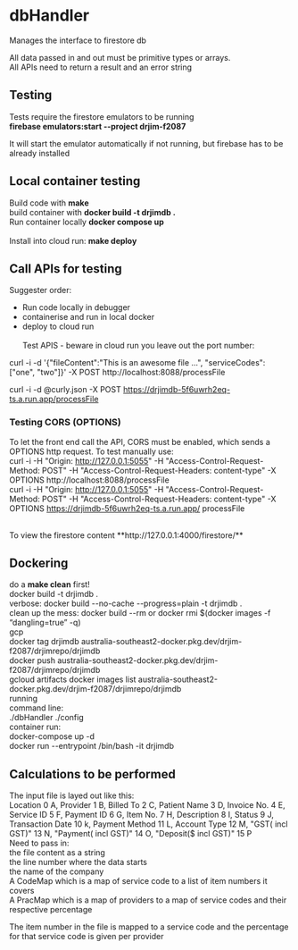 # dbHandler
Manages the interface to firestore db <br>

All data passed in and out must be primitive types or arrays. <br>
All APIs need to return a result and an error string <br>

## Testing
Tests require the firestore emulators to be running<br>
**firebase emulators:start --project drjim-f2087** <br>

It will start the emulator automatically if not running, but firebase has to be already installed <br>

## Local container testing

Build code with **make** <br>
build container with **docker build -t drjimdb .** <br>
Run container locally **docker compose up** <br><br>
Install into cloud run: **make deploy**

## Call APIs for testing
Suggester order: 
* Run code locally in debugger
* containerise and run in local docker
* deploy to cloud run
<br><br>
Test APIS - beware in cloud run you leave out the port number: <br>

curl -i -d '{"fileContent":"This is an awesome file ...", "serviceCodes":["one", "two"]}' -X POST http://localhost:8088/processFile <br>

curl -i -d @curly.json -X POST https://drjimdb-5f6uwrh2eq-ts.a.run.app/processFile<br>

### Testing CORS (OPTIONS)
To let the front end call the API, CORS must be enabled, which sends a OPTIONS http request. To test manually use: <br>
curl -i -H "Origin: http://127.0.0.1:5055" -H "Access-Control-Request-Method: POST" -H "Access-Control-Request-Headers: content-type" -X OPTIONS http://localhost:8088/processFile
 <br>
curl -i -H "Origin: http://127.0.0.1:5055" -H "Access-Control-Request-Method: POST" -H "Access-Control-Request-Headers: content-type" -X OPTIONS https://drjimdb-5f6uwrh2eq-ts.a.run.app/ processFile <br>

<br>
To view the firestore content **http://127.0.0.1:4000/firestore/**<br>

## Dockering
do a **make clean** first! <br>
docker build -t drjimdb . <br>
verbose: docker build --no-cache --progress=plain -t drjimdb . <br>
clean up the mess: docker build --rm or docker rmi $(docker images -f “dangling=true” -q) <br>
gcp<br>
docker tag drjimdb australia-southeast2-docker.pkg.dev/drjim-f2087/drjimrepo/drjimdb <br>
docker push australia-southeast2-docker.pkg.dev/drjim-f2087/drjimrepo/drjimdb <br>
gcloud artifacts docker images list  australia-southeast2-docker.pkg.dev/drjim-f2087/drjimrepo/drjimdb <br>
running<br>
command line: <br>
./dbHandler ./config <br>
container run: <br>
docker-compose up -d<br>
docker run --entrypoint /bin/bash -it drjimdb <br>

## Calculations to be performed
The input file is layed out like this:<br>
Location 0 A, Provider 1 B, Billed To 2 C, Patient Name 3 D, Invoice No. 4 E, Service ID 5 F, Payment ID 6 G, Item No. 7 H, Description 8 I, Status 9 J, Transaction Date 10 k, Payment Method 11 L, Account Type 12 M, "GST( incl GST)" 13 N, "Payment( incl GST)" 14 O, "Deposit($ incl GST)" 15 P<br>
Need to pass in: <br>
the file content as a string<br>
the line number where the data starts<br>
the name of the company <br>
A CodeMap which is a map of service code to a list of item numbers it covers<br>
A PracMap which is a map of providers to a map of service codes and their respective percentage<br>

The item number in the file is mapped to a service code and the percentage for that service code is given per provider<br>

